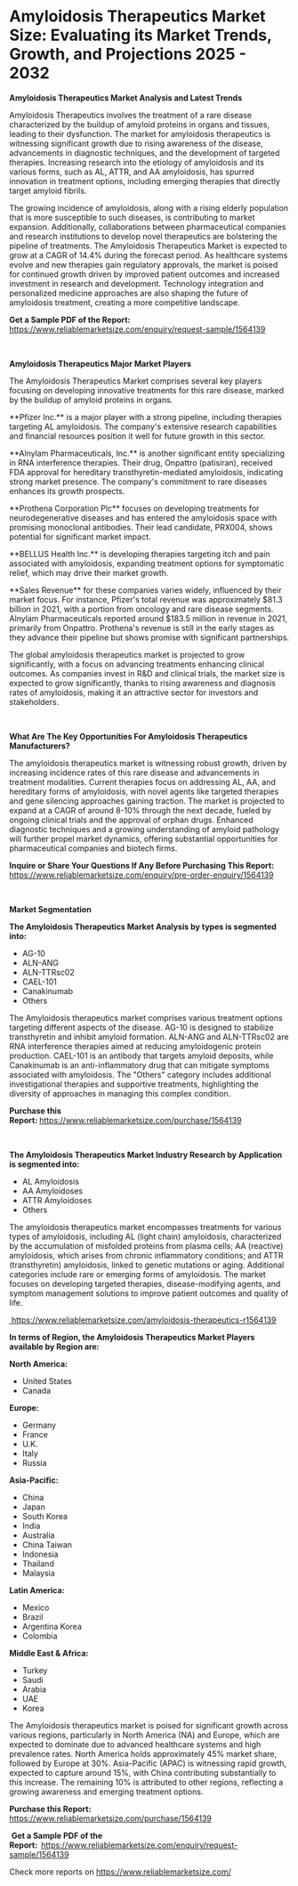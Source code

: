 <p><h1>Amyloidosis Therapeutics Market Size: Evaluating its Market Trends, Growth, and Projections 2025 - 2032</h1></p><p><strong>Amyloidosis Therapeutics Market Analysis and Latest Trends</strong></p>
<p><p>Amyloidosis Therapeutics involves the treatment of a rare disease characterized by the buildup of amyloid proteins in organs and tissues, leading to their dysfunction. The market for amyloidosis therapeutics is witnessing significant growth due to rising awareness of the disease, advancements in diagnostic techniques, and the development of targeted therapies. Increasing research into the etiology of amyloidosis and its various forms, such as AL, ATTR, and AA amyloidosis, has spurred innovation in treatment options, including emerging therapies that directly target amyloid fibrils.</p><p>The growing incidence of amyloidosis, along with a rising elderly population that is more susceptible to such diseases, is contributing to market expansion. Additionally, collaborations between pharmaceutical companies and research institutions to develop novel therapeutics are bolstering the pipeline of treatments. The Amyloidosis Therapeutics Market is expected to grow at a CAGR of 14.4% during the forecast period. As healthcare systems evolve and new therapies gain regulatory approvals, the market is poised for continued growth driven by improved patient outcomes and increased investment in research and development. Technology integration and personalized medicine approaches are also shaping the future of amyloidosis treatment, creating a more competitive landscape.</p></p>
<p><strong>Get a Sample PDF of the Report:&nbsp;</strong> <a href="https://www.reliablemarketsize.com/enquiry/request-sample/1564139?utm_campaign=2334&utm_medium=2&utm_source=Github&utm_content=ia&utm_term=08032025&utm_id=amyloidosis-therapeutics">https://www.reliablemarketsize.com/enquiry/request-sample/1564139</a></p>
<p>&nbsp;</p>
<p><strong>Amyloidosis Therapeutics Major Market Players</strong></p>
<p><p>The Amyloidosis Therapeutics Market comprises several key players focusing on developing innovative treatments for this rare disease, marked by the buildup of amyloid proteins in organs. </p><p>**Pfizer Inc.** is a major player with a strong pipeline, including therapies targeting AL amyloidosis. The company's extensive research capabilities and financial resources position it well for future growth in this sector. </p><p>**Alnylam Pharmaceuticals, Inc.** is another significant entity specializing in RNA interference therapies. Their drug, Onpattro (patisiran), received FDA approval for hereditary transthyretin-mediated amyloidosis, indicating strong market presence. The company's commitment to rare diseases enhances its growth prospects.</p><p>**Prothena Corporation Plc** focuses on developing treatments for neurodegenerative diseases and has entered the amyloidosis space with promising monoclonal antibodies. Their lead candidate, PRX004, shows potential for significant market impact.</p><p>**BELLUS Health Inc.** is developing therapies targeting itch and pain associated with amyloidosis, expanding treatment options for symptomatic relief, which may drive their market growth.</p><p>**Sales Revenue** for these companies varies widely, influenced by their market focus. For instance, Pfizer's total revenue was approximately $81.3 billion in 2021, with a portion from oncology and rare disease segments. Alnylam Pharmaceuticals reported around $183.5 million in revenue in 2021, primarily from Onpattro. Prothena's revenue is still in the early stages as they advance their pipeline but shows promise with significant partnerships.</p><p>The global amyloidosis therapeutics market is projected to grow significantly, with a focus on advancing treatments enhancing clinical outcomes. As companies invest in R&D and clinical trials, the market size is expected to grow significantly, thanks to rising awareness and diagnosis rates of amyloidosis, making it an attractive sector for investors and stakeholders.</p></p>
<p>&nbsp;</p>
<p><strong>What Are The Key Opportunities For Amyloidosis Therapeutics Manufacturers?</strong></p>
<p><p>The amyloidosis therapeutics market is witnessing robust growth, driven by increasing incidence rates of this rare disease and advancements in treatment modalities. Current therapies focus on addressing AL, AA, and hereditary forms of amyloidosis, with novel agents like targeted therapies and gene silencing approaches gaining traction. The market is projected to expand at a CAGR of around 8-10% through the next decade, fueled by ongoing clinical trials and the approval of orphan drugs. Enhanced diagnostic techniques and a growing understanding of amyloid pathology will further propel market dynamics, offering substantial opportunities for pharmaceutical companies and biotech firms.</p></p>
<p><strong>Inquire or Share Your Questions If Any Before Purchasing This Report:</strong> <a href="https://www.reliablemarketsize.com/enquiry/pre-order-enquiry/1564139?utm_campaign=2334&utm_medium=2&utm_source=Github&utm_content=ia&utm_term=08032025&utm_id=amyloidosis-therapeutics">https://www.reliablemarketsize.com/enquiry/pre-order-enquiry/1564139</a></p>
<p>&nbsp;</p>
<p><strong>Market Segmentation</strong></p>
<p><strong>The Amyloidosis Therapeutics Market Analysis by types is segmented into:</strong></p>
<p><ul><li>AG-10</li><li>ALN-ANG</li><li>ALN-TTRsc02</li><li>CAEL-101</li><li>Canakinumab</li><li>Others</li></ul></p>
<p><p>The Amyloidosis therapeutics market comprises various treatment options targeting different aspects of the disease. AG-10 is designed to stabilize transthyretin and inhibit amyloid formation. ALN-ANG and ALN-TTRsc02 are RNA interference therapies aimed at reducing amyloidogenic protein production. CAEL-101 is an antibody that targets amyloid deposits, while Canakinumab is an anti-inflammatory drug that can mitigate symptoms associated with amyloidosis. The "Others" category includes additional investigational therapies and supportive treatments, highlighting the diversity of approaches in managing this complex condition.</p></p>
<p><strong>Purchase this Report:&nbsp;</strong><a href="https://www.reliablemarketsize.com/purchase/1564139?utm_campaign=2334&utm_medium=2&utm_source=Github&utm_content=ia&utm_term=08032025&utm_id=amyloidosis-therapeutics">https://www.reliablemarketsize.com/purchase/1564139</a></p>
<p>&nbsp;</p>
<p><strong>The Amyloidosis Therapeutics Market Industry Research by Application is segmented into:</strong></p>
<p><ul><li>AL Amyloidosis</li><li>AA Amyloidoses</li><li>ATTR Amyloidoses</li><li>Others</li></ul></p>
<p><p>The amyloidosis therapeutics market encompasses treatments for various types of amyloidosis, including AL (light chain) amyloidosis, characterized by the accumulation of misfolded proteins from plasma cells; AA (reactive) amyloidosis, which arises from chronic inflammatory conditions; and ATTR (transthyretin) amyloidosis, linked to genetic mutations or aging. Additional categories include rare or emerging forms of amyloidosis. The market focuses on developing targeted therapies, disease-modifying agents, and symptom management solutions to improve patient outcomes and quality of life.</p></p>
<p><a href="https://www.reliablemarketsize.com/amyloidosis-therapeutics-r1564139?utm_campaign=2334&utm_medium=2&utm_source=Github&utm_content=ia&utm_term=08032025&utm_id=amyloidosis-therapeutics">&nbsp;https://www.reliablemarketsize.com/amyloidosis-therapeutics-r1564139</a></p>
<p><strong>In terms of Region, the Amyloidosis Therapeutics Market Players available by Region are:</strong></p>
<p>
    <p> <strong> North America: </strong>
        <ul>
            <li>United States</li>
            <li>Canada</li>
        </ul>
        </p> 
    <p> <strong> Europe: </strong>
        <ul>
            <li>Germany</li>
            <li>France</li>
            <li>U.K.</li>
            <li>Italy</li>
            <li>Russia</li>
        </ul>
        </p> 
    <p> <strong> Asia-Pacific: </strong>
        <ul>
            <li>China</li>
            <li>Japan</li>
            <li>South Korea</li>
            <li>India</li>
            <li>Australia</li>
            <li>China Taiwan</li>
            <li>Indonesia</li>
            <li>Thailand</li>
            <li>Malaysia</li>
        </ul>
        </p> 
    <p> <strong> Latin America: </strong>
        <ul>
            <li>Mexico</li>
            <li>Brazil</li>
            <li>Argentina Korea</li>
            <li>Colombia</li>
        </ul>
        </p> 
    <p> <strong> Middle East & Africa: </strong>
        <ul>
            <li>Turkey</li>
            <li>Saudi</li>
            <li>Arabia</li>
            <li>UAE</li>
            <li>Korea</li>
        </ul>
    </p>
    </p>
<p><p>The Amyloidosis therapeutics market is poised for significant growth across various regions, particularly in North America (NA) and Europe, which are expected to dominate due to advanced healthcare systems and high prevalence rates. North America holds approximately 45% market share, followed by Europe at 30%. Asia-Pacific (APAC) is witnessing rapid growth, expected to capture around 15%, with China contributing substantially to this increase. The remaining 10% is attributed to other regions, reflecting a growing awareness and emerging treatment options.</p></p>
<p><strong>Purchase this Report: </strong><a href="https://www.reliablemarketsize.com/purchase/1564139?utm_campaign=2334&utm_medium=2&utm_source=Github&utm_content=ia&utm_term=08032025&utm_id=amyloidosis-therapeutics">https://www.reliablemarketsize.com/purchase/1564139</a></p>
<p>&nbsp;<strong>Get a Sample PDF of the Report:&nbsp;&nbsp;</strong><a href="https://www.reliablemarketsize.com/enquiry/request-sample/1564139?utm_campaign=2334&utm_medium=2&utm_source=Github&utm_content=ia&utm_term=08032025&utm_id=amyloidosis-therapeutics">https://www.reliablemarketsize.com/enquiry/request-sample/1564139</a></p>
<p><strong></strong></p>
<p>Check more reports on <a href="https://www.reliablemarketsize.com/?utm_campaign=2334&utm_medium=2&utm_source=Github&utm_content=ia&utm_term=08032025&utm_id=amyloidosis-therapeutics">https://www.reliablemarketsize.com/</a></p>